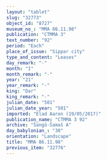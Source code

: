 ```yaml
---
layout: "tablet"
slug: "32773"
object_id: "8727"
museum_no_: "MMA 86.11.98"
publication: "CTMMA 3"
text_number: "92"
period: "Each"
place_of_issue: "Sippar city"
type_and_content: "Leases"
day_remark: "-"
month: "I"
month_remark: "-"
year: "21"
year_remark: "-"
king: "Dar"
king_remark: "-"
julian_date: "501"
julian_date_year: "501"
imported: "Elad Aaron (19/05/2017)"
publication_name: "CTMMA 3 92"
archive: "Šangû-Šamaš A"
day_babylonian_: "30"
orientation: "Landscape"
title: "MMA 86.11.98"
previous_item: "32776"
---
```

